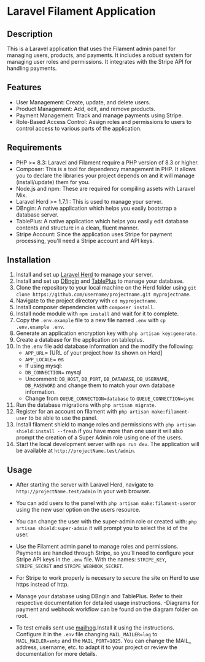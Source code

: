 # Laravel Filament Application

## Description

This is a Laravel application that uses the Filament admin panel for managing users, products, and payments. It includes a robust system for managing user roles and permissions. It integrates with the Stripe API for handling payments.

## Features

- User Management: Create, update, and delete users.
- Product Management: Add, edit, and remove products.
- Payment Management: Track and manage payments using Stripe.
- Role-Based Access Control: Assign roles and permissions to users to control access to various parts of the application.

## Requirements

- PHP >= 8.3: Laravel and Filament require a PHP version of 8.3 or higher.
- Composer: This is a tool for dependency management in PHP. It allows you to declare the libraries your project depends on and it will manage (install/update) them for you.
- Node.js and npm: These are required for compiling assets with Laravel Mix.
- Laravel Herd >= 1.7.1 : This is used to manage your server.
- DBngin: A native application which helps you easily bootstrap a database server.
- TablePlus: A native application which helps you easily edit database contents and structure in a
clean, fluent manner.
- Stripe Account: Since the application uses Stripe for payment processing, you'll need a Stripe account and API keys.


## Installation

1. Install and set up [Laravel Herd](https://github.com/calebporzio/laravel-herd) to manage your server.
2. Install and set up [DBngin](https://dbngin.com/) and [TablePlus](https://tableplus.com/) to manage your database.
3. Clone the repository to your local machine on the Herd folder using `git clone https://github.com/username/projectname.git myprojectname`.
4. Navigate to the project directory with `cd myprojectname`.
5. Install composer dependencies with `composer install`.
6. Install node module with `npm install` and wait for it to complete.
7. Copy the `.env.example` file to a new file named `.env` with `cp .env.example .env`.
8. Generate an application encryption key with `php artisan key:generate`.
9. Create a database for the application on tableplus.
10. In the .env file add database information and the modify the following:
    - `APP_URL`= [URL of your project how its shown on Herd]
    - `APP_LOCALE`= es
    - If using mysql:
    - `DB_CONNECTION`= mysql
    - Uncomment: `DB_HOST`, `DB_PORT`, `DB_DATABASE`, `DB_USERNAME`, `DB_PASSWORD` and change them to match your own database information.
    - Change from `QUEUE_CONNECTION=database` to `QUEUE_CONNECTION=sync`
11. Run the database migrations with `php artisan migrate`.
12. Register for an account on filament with `php artisan make:filament-user` to be able to use the panel.
13. Install filament shield to mange roles and permissions with `php artisan shield:install --fresh` if you have more than one user it will also prompt the creation of a Super Admin role using one of the users.
14. Start the local development server with `npm run dev`. The application will be available at `http://projectName.test/admin`.

## Usage

- After starting the server with Laravel Herd, navigate to `http://projectName.test/admin` in your web browser. 
- You can add users to the panel with `php artisan make:filament-user`or using the new user option on the users resource.
- You can change the user with the super-admin role or created with: `php artisan shield:super-admin` it will prompt you to select the id of the user.
- Use the Filament admin panel to manage roles and permissions. Payments are handled through Stripe, so you'll need to configure your Stripe API keys in the `.env` file. With the names: `STRIPE_KEY`, `STRIPE_SECRET` and `STRIPE_WEBHOOK_SECRET`.
- For Stripe to work properly is necesary to secure the site on Herd to use https instead of http.

- Manage your database using DBngin and TablePlus. Refer to their respective documentation for detailed usage instructions.
-Diagrams for payment and webhook workflow can be found on the diagram folder on root.

- To test emails sent use [mailhog](https://github.com/mailhog/MailHog).Install it using the instructions. Configure it in the `.env` file changing `MAIL_MAILER=log` to `MAIL_MAILER=smtp` and the `MAIL_PORT=1025`. You can change the MAIL_ address, username, etc. to adapt it to your project or review the documentation for more details.


